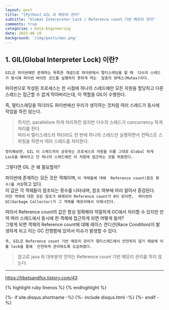 ```yaml
---
layout: post
title: "[Python] GIL 과 메모리 관리"  
subtitle: "Global Interpreter Lock / Reference count 기반 메모리 관리"   
comments: true
categories : Data-Engineering   
date: 2025-06-10
background: '/img/posts/mac.png'
---
```


## 1. GIL(Global Interpreter Lock) 이란?   

`GIL은 파이썬에만 존재하는 독특한 개념으로 파이썬에서 멀티스레딩을 할 때 
다수의 스레드가 동시에 파이썬 바이트 코드를 실행하지 못하게 막는 
일종의 뮤텍스(Mutex)이다.`   

파이썬으로 작성된 프로세스는 한 시점에 하나의 스레드에만 모든 자원을 
할당하고 다른 스레드는 접근할 수 없게 막아버리는데, 이 역할을 GIL이 수행한다.   

즉, 멀티스레딩을 하더라도 파이썬에선 우리가 생각하는 것처럼 여러 스레드가 
동시에 작업을 하진 않는다.   

> 하지만, parallelism 하게 처리하진 않지만 다수의 스레드가 concurrency 하게 처리를 한다.       
> 따라서 멀티스레드라 하더라도 한 번에 하나의 스레드만 실행하면서 컨텍스트 스위칭을 하면서 
여러 스레드를 처리한다.  

`정리해보면, GIL 이 스레드끼리 공유하는 프로세스의 자원을 이름 그대로 Global 하게 
Lock을 해버리고 단 하나의 스레드에만 이 자원에 접근하는 것을 허용한다.`     


그렇다면 GIL 은 왜 필요할까?   

파이썬에 존재하는 모든 것은 객체이며, `이 객체들에 대해 
Reference count(참조 횟수)를 저장`하고 있다.  
이 값은 각 객체들이 참조되는 횟수를 나타내며, 참조 여부에 따라 알아서 증감된다.  
`어떤 객체에 대한 모든 참조가 해제되어 Reference count가 0이 된다면, 
    파이썬의 GC(Garbage Collector)가 그 객체를 메모리에서 삭제시킨다.`   

따라서 Reference count의 값은 항상 정확해야 적절하게 GC에서 처리할 수 있지만 
만약 여러 스레드에서 동시에 한 객체에 접근하게 되면 어떻게 될까?   
그렇게 되면 객체의 Reference count에 대해 레이스 컨디션(Race Condition)이 
발생하게 되고 이는 GC 진행함에 있어서 이슈가 발생할 수 있다.   

`즉, GIL은 Reference count 기반 메모리 관리가 멀티스레드에서 안전하지 않기 때문에 이를 lock을 통해 
안전하게 관리하도록 도입하였다.`          

> 참고로 java 와 대부분의 언어는 Reference count 기반 메모리 관리를 하지 않는다.   

- - -

<https://tibetsandfox.tistory.com/43>   

{% highlight ruby linenos %}
{% endhighlight %}


{%- if site.disqus.shortname -%}
    {%- include disqus.html -%}
{%- endif -%}







